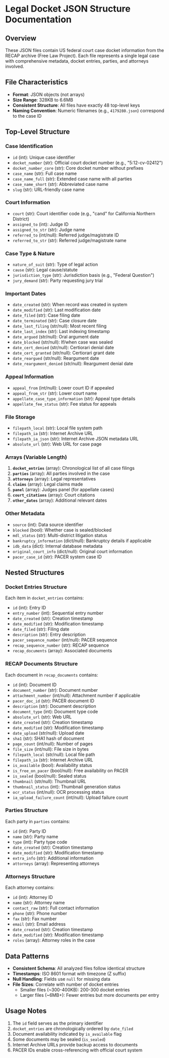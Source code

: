 # Legal Docket JSON Structure Documentation

## Overview
These JSON files contain US federal court case docket information from the RECAP archive (Free Law Project). Each file represents a single legal case with comprehensive metadata, docket entries, parties, and attorneys involved.

## File Characteristics
- **Format**: JSON objects (not arrays)
- **Size Range**: 328KB to 6.6MB
- **Consistent Structure**: All files have exactly 48 top-level keys
- **Naming Convention**: Numeric filenames (e.g., `4179280.json`) correspond to the case ID

## Top-Level Structure

### Case Identification
- `id` (int): Unique case identifier
- `docket_number` (str): Official court docket number (e.g., "5:12-cv-02412")
- `docket_number_core` (str): Core docket number without prefixes
- `case_name` (str): Full case name
- `case_name_full` (str): Extended case name with all parties
- `case_name_short` (str): Abbreviated case name
- `slug` (str): URL-friendly case name

### Court Information
- `court` (str): Court identifier code (e.g., "cand" for California Northern District)
- `assigned_to` (int): Judge ID
- `assigned_to_str` (str): Judge name
- `referred_to` (int/null): Referred judge/magistrate ID
- `referred_to_str` (str): Referred judge/magistrate name

### Case Type & Nature
- `nature_of_suit` (str): Type of legal action
- `cause` (str): Legal cause/statute
- `jurisdiction_type` (str): Jurisdiction basis (e.g., "Federal Question")
- `jury_demand` (str): Party requesting jury trial

### Important Dates
- `date_created` (str): When record was created in system
- `date_modified` (str): Last modification date
- `date_filed` (str): Case filing date
- `date_terminated` (str): Case closure date
- `date_last_filing` (str/null): Most recent filing
- `date_last_index` (str): Last indexing timestamp
- `date_argued` (str/null): Oral argument date
- `date_blocked` (str/null): If/when case was sealed
- `date_cert_denied` (str/null): Certiorari denial date
- `date_cert_granted` (str/null): Certiorari grant date
- `date_reargued` (str/null): Reargument date
- `date_reargument_denied` (str/null): Reargument denial date

### Appeal Information
- `appeal_from` (int/null): Lower court ID if appealed
- `appeal_from_str` (str): Lower court name
- `appellate_case_type_information` (str): Appeal type details
- `appellate_fee_status` (str): Fee status for appeals

### File Storage
- `filepath_local` (str): Local file system path
- `filepath_ia` (str): Internet Archive URL
- `filepath_ia_json` (str): Internet Archive JSON metadata URL
- `absolute_url` (str): Web URL for case page

### Arrays (Variable Length)
1. **`docket_entries`** (array): Chronological list of all case filings
2. **`parties`** (array): All parties involved in the case
3. **`attorneys`** (array): Legal representatives
4. **`claims`** (array): Legal claims made
5. **`panel`** (array): Judges panel (for appellate cases)
6. **`court_citations`** (array): Court citations
7. **`other_dates`** (array): Additional relevant dates

### Other Metadata
- `source` (int): Data source identifier
- `blocked` (bool): Whether case is sealed/blocked
- `mdl_status` (str): Multi-district litigation status
- `bankruptcy_information` (dict/null): Bankruptcy details if applicable
- `idb_data` (dict): Internal database metadata
- `original_court_info` (dict/null): Original court information
- `pacer_case_id` (str): PACER system case ID

## Nested Structures

### Docket Entries Structure
Each item in `docket_entries` contains:
- `id` (int): Entry ID
- `entry_number` (int): Sequential entry number
- `date_created` (str): Creation timestamp
- `date_modified` (str): Modification timestamp
- `date_filed` (str): Filing date
- `description` (str): Entry description
- `pacer_sequence_number` (int/null): PACER sequence
- `recap_sequence_number` (str): RECAP sequence
- `recap_documents` (array): Associated documents

### RECAP Documents Structure
Each document in `recap_documents` contains:
- `id` (int): Document ID
- `document_number` (str): Document number
- `attachment_number` (int/null): Attachment number if applicable
- `pacer_doc_id` (str): PACER document ID
- `description` (str): Document description
- `document_type` (int): Document type code
- `absolute_url` (str): Web URL
- `date_created` (str): Creation timestamp
- `date_modified` (str): Modification timestamp
- `date_upload` (str/null): Upload date
- `sha1` (str): SHA1 hash of document
- `page_count` (int/null): Number of pages
- `file_size` (int/null): File size in bytes
- `filepath_local` (str/null): Local file path
- `filepath_ia` (str): Internet Archive URL
- `is_available` (bool): Availability status
- `is_free_on_pacer` (bool/null): Free availability on PACER
- `is_sealed` (bool/null): Sealed status
- `thumbnail` (str/null): Thumbnail URL
- `thumbnail_status` (int): Thumbnail generation status
- `ocr_status` (int/null): OCR processing status
- `ia_upload_failure_count` (int/null): Upload failure count

### Parties Structure
Each party in `parties` contains:
- `id` (int): Party ID
- `name` (str): Party name
- `type` (int): Party type code
- `date_created` (str): Creation timestamp
- `date_modified` (str): Modification timestamp
- `extra_info` (str): Additional information
- `attorneys` (array): Representing attorneys

### Attorneys Structure
Each attorney contains:
- `id` (int): Attorney ID
- `name` (str): Attorney name
- `contact_raw` (str): Full contact information
- `phone` (str): Phone number
- `fax` (str): Fax number
- `email` (str): Email address
- `date_created` (str): Creation timestamp
- `date_modified` (str): Modification timestamp
- `roles` (array): Attorney roles in the case

## Data Patterns
- **Consistent Schema**: All analyzed files follow identical structure
- **Timestamps**: ISO 8601 format with timezone (Z suffix)
- **Null Handling**: Fields use `null` for missing data
- **File Sizes**: Correlate with number of docket entries
  - Smaller files (~300-400KB): 200-300 docket entries
  - Larger files (~6MB+): Fewer entries but more documents per entry

## Usage Notes
1. The `id` field serves as the primary identifier
2. `docket_entries` are chronologically ordered by `date_filed`
3. Document availability indicated by `is_available` flag
4. Some documents may be sealed (`is_sealed`)
5. Internet Archive URLs provide backup access to documents
6. PACER IDs enable cross-referencing with official court system